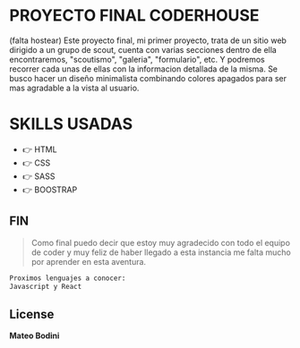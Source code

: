# PROYECTO FINAL CODERHOUSE 
(falta hostear)
Este proyecto final, mi primer proyecto, trata de un sitio web dirigido a un grupo de scout, cuenta con varias secciones dentro de ella encontraremos, "scoutismo", "galeria", "formulario", etc. Y podremos recorrer cada unas de ellas con la informacion detallada de la misma. Se busco hacer un diseño minimalista combinando colores apagados para ser mas agradable a la vista al usuario.

# SKILLS USADAS
- 👉 HTML
- 👉  CSS
- 👉 SASS
- 👉 BOOSTRAP

## FIN

> Como final puedo decir que estoy muy agradecido
> con todo el equipo de coder y muy feliz
> de haber llegado a esta instancia
> me falta mucho por aprender en esta aventura.
```sh
Proximos lenguajes a conocer:
Javascript y React
```

## License
**Mateo Bodini**


